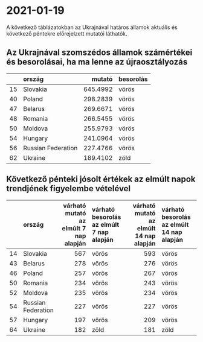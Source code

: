 # 2021-01-19
A következő táblázatokban az Ukrajnával határos államok aktuális és következő péntekre előrejelzett mutatói láthatók.
## Az Ukrajnával szomszédos államok számértékei és besorolásai, ha ma lenne az újraosztályozás

|   |ország             |   mutató|besorolás |
|:--|:------------------|--------:|:---------|
|15 |Slovakia           | 645.4992|vörös     |
|40 |Poland             | 298.2839|vörös     |
|47 |Belarus            | 269.6671|vörös     |
|48 |Romania            | 266.5455|vörös     |
|50 |Moldova            | 255.9793|vörös     |
|54 |Hungary            | 241.0964|vörös     |
|56 |Russian Federation | 227.4766|vörös     |
|62 |Ukraine            | 189.4102|zöld      |
## Következő pénteki jósolt értékek az elmúlt napok trendjének figyelembe vételével
|   |ország             | várható mutató az elmúlt 7 nap alapján|várható besorolás az elmúlt 7 nap alapján | várható mutató az elmúlt 14 nap alapján|várható besorolás az elmúlt 14 nap alapján |
|:--|:------------------|--------------------------------------:|:-----------------------------------------|---------------------------------------:|:------------------------------------------|
|14 |Slovakia           |                                    567|vörös                                     |                                     593|vörös                                      |
|43 |Belarus            |                                    278|vörös                                     |                                     276|vörös                                      |
|46 |Poland             |                                    257|vörös                                     |                                     267|vörös                                      |
|50 |Romania            |                                    234|vörös                                     |                                     243|vörös                                      |
|52 |Moldova            |                                    235|vörös                                     |                                     234|vörös                                      |
|54 |Russian Federation |                                    227|vörös                                     |                                     227|vörös                                      |
|57 |Hungary            |                                    197|vörös                                     |                                     209|vörös                                      |
|64 |Ukraine            |                                    182|zöld                                      |                                     181|zöld                                       |
